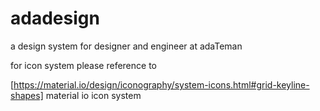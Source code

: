 # adadesign
a design system for designer and engineer at adaTeman

for icon system please reference to

[https://material.io/design/iconography/system-icons.html#grid-keyline-shapes] material io icon system